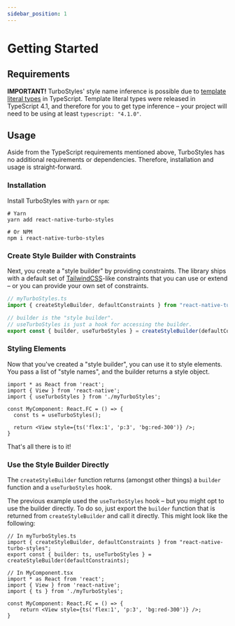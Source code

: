 ```yaml
---
sidebar_position: 1
---
```


# Getting Started

## Requirements

**IMPORTANT!** TurboStyles' style name inference is possible due to [template literal types](https://www.typescriptlang.org/docs/handbook/2/template-literal-types.html) in TypeScript. Template literal types were released in TypeScript 4.1, and therefore for you to get type inference &ndash; your project will need to be using at least `typescript: "4.1.0"`.

## Usage

Aside from the TypeScript requirements mentioned above, TurboStyles has no additional requirements or dependencies. Therefore, installation and usage is straight-forward.

### Installation

Install TurboStyles with `yarn` or `npm`:

```shell
# Yarn
yarn add react-native-turbo-styles

# Or NPM
npm i react-native-turbo-styles
```

### Create Style Builder with Constraints

Next, you create a "style builder" by providing constraints. The library ships with a default set of [TailwindCSS](https://tailwindcss.com/)-like constraints that you can use or extend &ndash; or you can provide your own set of constraints.

```ts
// myTurboStyles.ts
import { createStyleBuilder, defaultConstraints } from "react-native-turbo-styles";

// builder is the "style builder".
// useTurboStyles is just a hook for accessing the builder.
export const { builder, useTurboStyles } = createStyleBuilder(defaultConstraints);
```

### Styling Elements

Now that you've created a "style builder", you can use it to style elements. You pass a list of "style names", and the builder returns a style object.

```tsx
import * as React from 'react';
import { View } from 'react-native';
import { useTurboStyles } from './myTurboStyles';

const MyComponent: React.FC = () => {
  const ts = useTurboStyles();
  
  return <View style={ts('flex:1', 'p:3', 'bg:red-300')} />;
}
```

That's all there is to it!

### Use the Style Builder Directly

The `createStyleBuilder` function returns (amongst other things) a `builder` function and a `useTurboStyles` hook.

The previous example used the `useTurboStyles` hook &ndash; but you might opt to use the builder directly. To do so, just export the `builder` function that is returned from `createStyleBuilder` and call it directly. This might look like the following:

```tsx
// In myTurboStyles.ts
import { createStyleBuilder, defaultConstraints } from "react-native-turbo-styles";
export const { builder: ts, useTurboStyles } = createStyleBuilder(defaultConstraints);

// In MyComponent.tsx
import * as React from 'react';
import { View } from 'react-native';
import { ts } from './myTurboStyles';

const MyComponent: React.FC = () => {
	return <View style={ts('flex:1', 'p:3', 'bg:red-300')} />;
}
```
